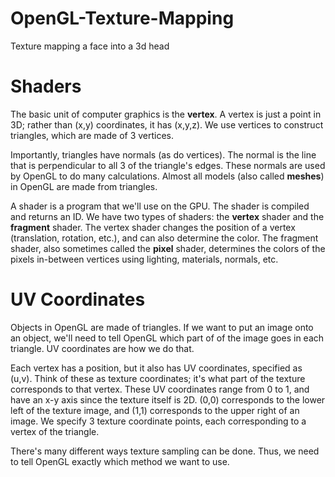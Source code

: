 # OpenGL-Texture-Mapping
Texture mapping a face into a 3d head

# Shaders
The basic unit of computer graphics is the **vertex**. A vertex is just a point in 3D; rather than (x,y) coordinates, it has (x,y,z). We use vertices to construct triangles, which are made of 3 vertices.

Importantly, triangles have normals (as do vertices). The normal is the line that is perpendicular to all 3 of the triangle's edges. These normals are used by OpenGL to do many calculations. Almost all models (also called **meshes**) in OpenGL are made from triangles. 

A shader is a program that we'll use on the GPU. The shader is compiled and returns an ID. We have two types of shaders: the **vertex** shader and the **fragment** shader. The vertex shader changes the position of a vertex (translation, rotation, etc.), and can also determine the color. The fragment shader, also sometimes called the **pixel** shader, determines the colors of the pixels in-between vertices using lighting, materials, normals, etc.

# UV Coordinates
Objects in OpenGL are made of triangles. If we want to put an image onto an object, we'll need to tell OpenGL which part of of the image goes in each triangle. UV coordinates are how we do that.

Each vertex has a position, but it also has UV coordinates, specified as (u,v). Think of these as texture coordinates; it's what part of the texture corresponds to that vertex. These UV coordinates range from 0 to 1, and have an x-y axis since the texture itself is 2D. (0,0) corresponds to the lower left of the texture image, and (1,1) corresponds to the upper right of an image. We specify 3 texture coordinate points, each corresponding to a vertex of the triangle. 

There's many different ways texture sampling can be done. Thus, we need to tell OpenGL exactly which method we want to use.

